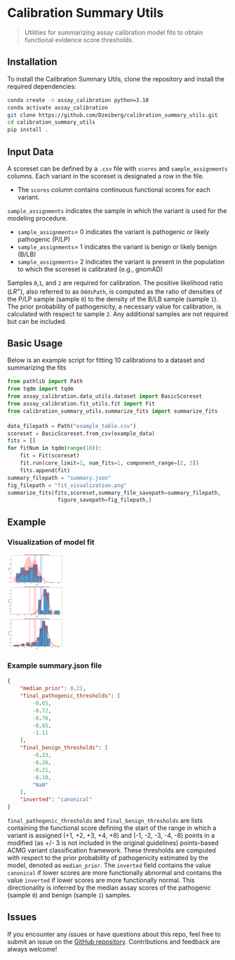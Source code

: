 # Calibration Summary Utils
>Utilities for summarizing assay calibration model fits to obtain functional evidence score thresholds.
## Installation

To install the Calibration Summary Utils, clone the repository and install the required dependencies:

```bash
conda create -n assay_calibration python=3.10
conda activate assay_calibration
git clone https://github.com/Dzeiberg/calibration_summary_utils.git
cd calibration_summary_utils
pip install .
```

## Input Data
A scoreset can be defined by a `.csv` file with `scores` and `sample_assignments` columns. Each variant in the scoreset is designated a row in the file.

- The `scores` column contains continuous functional scores for each variant.

`sample_assignments` indicates the sample in which the variant is used for the modeling procedure.
- `sample_assignments`= 0 indicates the variant is pathogenic or likely pathogenic (P/LP)
- `sample_assignments`= 1 indicates the variant is benign or likely benign (B/LB)
- `sample_assignments`= 2 indicates the variant is present in the population to which the scoreset is calibrated (e.g., gnomAD)

Samples `0`,`1`, and `2` are required for calibration. The positive likelihood ratio ($LR^+$), also referred to as `OddsPath`, is computed as the ratio of densities of the P/LP sample (sample `0`) to the density of the B/LB sample (sample `1`). The prior probability of pathogenicity, a necessary value for calibration, is calculated with respect to sample `2`. Any additional samples are not required but can be included.


## Basic Usage
Below is an example script for fitting 10 calibrations to a dataset and summarizing the fits

```python
from pathlib import Path
from tqdm import tqdm
from assay_calibration.data_utils.dataset import BasicScoreset
from assay_calibration.fit_utils.fit import Fit
from calibration_summary_utils.summarize_fits import summarize_fits

data_filepath = Path("example_table.csv")
scoreset = BasicScoreset.from_csv(example_data)
fits = []
for fitNum in tqdm(range(10)):
    fit = Fit(scoreset)
    fit.run(core_limit=1, num_fits=1, component_range=[2, 3])
    fits.append(fit)
summary_filepath = "summary.json"
fig_filepath = "fit_visualization.png"
summarize_fits(fits,scoreset,summary_file_savepath=summary_filepath,
                figure_savepath=fig_filepath,)
```

## Example 
### Visualization of model fit
<img src="test/fit_visualization.png" alt="Example calibration visualization" title="Example calibration visualization" width="25%">

### Example summary.json file
```json
{
    "median_prior": 0.21,
    "final_pathogenic_thresholds": [
        -0.65,
        -0.72,
        -0.76,
        -0.85,
        -1.11
    ],
    "final_benign_thresholds": [
        -0.33,
        -0.26,
        -0.21,
        -0.10,
        "NaN"
    ],
    "inverted": "canonical"
}
```
`final_pathogenic_thresholds` and `final_benign_thresholds` are lists containing the functional score defining the start of the range in which a variant is assigned (+1, +2, +3, +4, +8) and (-1, -2, -3, -4, -8) points in a modified (as +/- 3 is not included in the original guidelines) points-based ACMG variant classification framework. These thresholds are computed with respect to the prior probability of pathogenicity estimated by the model, denoted as `median_prior`. The `inverted` field contains the value `canonical` if lower scores are more functionally abnormal and contains the value `inverted` if lower scores are more functionally normal. This directionality is inferred by the median assay scores of the pathogenic (sample `0`) and benign (sample `1`) samples.

## Issues

If you encounter any issues or have questions about this repo, feel free to submit an issue on the [GitHub repository](https://github.com/Dzeiberg/calibration_summary_utils/issues). Contributions and feedback are always welcome!